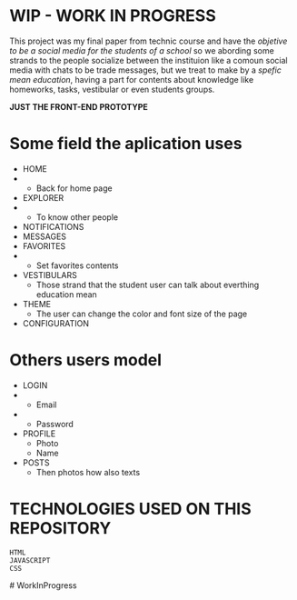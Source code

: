 <h1>WIP - WORK IN PROGRESS</h1>

This project was my final paper from technic course and have the _objetive to be a social media for the students of a school_ so we abording some strands to the people socialize between the instituion like a comoun social media with chats to be trade messages, but we treat to make by a _spefic mean education_, having a part for contents about knowledge like homeworks, tasks, vestibular or even students groups. 

**JUST THE FRONT-END PROTOTYPE** 

# Some field the aplication uses 

+  HOME
+   - Back for home page
+  EXPLORER
+    - To know other people
+  NOTIFICATIONS
+  MESSAGES
+  FAVORITES
+    - Set favorites contents
+  VESTIBULARS
    - Those strand that the student user can talk about everthing education mean
+  THEME 
    - The user can change the color and font size of the page 
+  CONFIGURATION 

# Others users model 

+  LOGIN
+   - Email
+   - Password
+  PROFILE
    - Photo
    - Name
+  POSTS
    - Then photos how also texts

# TECHNOLOGIES USED ON THIS REPOSITORY 

```
HTML 
JAVASCRIPT
CSS
```



#   W o r k I n P r o g r e s s 
 
 
